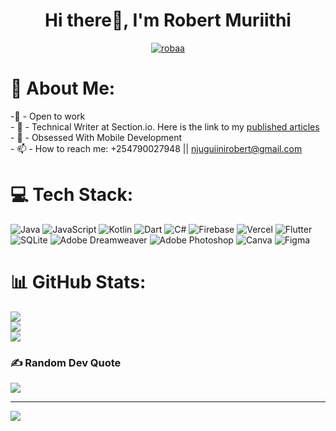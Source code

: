 <h1 align="center">Hi there👋, I'm Robert Muriithi</h1>

<p align="center"> <a href="https://twitter.com/_robertmuriithi" target="blank"><img src="https://img.shields.io/twitter/follow/_robertmuriithi?logo=twitter&style=for-the-badge" alt="robaa" /></a> </p>


# 💫 About Me:
-🔭  - Open to work<br>- 🌱 - Technical Writer at Section.io. Here is the link to my [published articles](https://www.section.io/engineering-education/authors/robert-muriithi/)<br>- 👯 - Obsessed With Mobile Development <br>- 📫 - How to reach me: +254790027948 || njuguiinirobert@gmail.com<br> 


# 💻 Tech Stack:
![Java](https://img.shields.io/badge/java-%23ED8B00.svg?style=for-the-badge&logo=java&logoColor=white) ![JavaScript](https://img.shields.io/badge/javascript-%23323330.svg?style=for-the-badge&logo=javascript&logoColor=%23F7DF1E) ![Kotlin](https://img.shields.io/badge/kotlin-%230095D5.svg?style=for-the-badge&logo=kotlin&logoColor=white) ![Dart](https://img.shields.io/badge/dart-%230175C2.svg?style=for-the-badge&logo=dart&logoColor=white) ![C#](https://img.shields.io/badge/c%23-%23239120.svg?style=for-the-badge&logo=c-sharp&logoColor=white) ![Firebase](https://img.shields.io/badge/firebase-%23039BE5.svg?style=for-the-badge&logo=firebase) ![Vercel](https://img.shields.io/badge/vercel-%23000000.svg?style=for-the-badge&logo=vercel&logoColor=white) ![Flutter](https://img.shields.io/badge/Flutter-%2302569B.svg?style=for-the-badge&logo=Flutter&logoColor=white) ![SQLite](https://img.shields.io/badge/sqlite-%2307405e.svg?style=for-the-badge&logo=sqlite&logoColor=white) ![Adobe Dreamweaver](https://img.shields.io/badge/Adobe%20Dreamweaver-FF61F6.svg?style=for-the-badge&logo=Adobe%20Dreamweaver&logoColor=white) ![Adobe Photoshop](https://img.shields.io/badge/adobephotoshop-%2331A8FF.svg?style=for-the-badge&logo=adobephotoshop&logoColor=white) ![Canva](https://img.shields.io/badge/Canva-%2300C4CC.svg?style=for-the-badge&logo=Canva&logoColor=white) 	![Figma](https://img.shields.io/badge/figma-%23F24E1E.svg?style=for-the-badge&logo=figma&logoColor=white)
# 📊 GitHub Stats:
![](https://github-readme-stats.vercel.app/api?username=robert-muriithi&theme=dark&hide_border=false&include_all_commits=true&count_private=true)<br/>
![](https://github-readme-streak-stats.herokuapp.com/?user=robert-muriithi&theme=dark&hide_border=false)<br/>
![](https://github-readme-stats.vercel.app/api/top-langs/?username=robert-muriithi&theme=dark&hide_border=false&include_all_commits=true&count_private=true&layout=compact)

### ✍️ Random Dev Quote
![](https://quotes-github-readme.vercel.app/api?type=horizontal&theme=radical)

---
[![](https://visitcount.itsvg.in/api?id=robert-muriithi&icon=0&color=0)](https://visitcount.itsvg.in)



